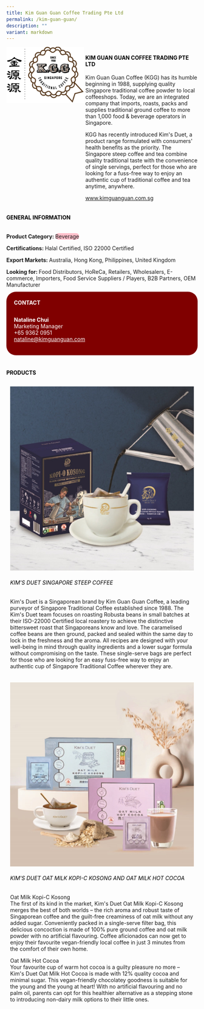 ```yaml
---
title: Kim Guan Guan Coffee Trading Pte Ltd
permalink: /kim-guan-guan/
description: ""
variant: markdown
---
```

<div class="flex-paragraph">
	<div style="display: flex; flex-wrap: wrap;" class="flex-container">
		<div style="flex: 1 1 40%; display: block;" class="card sgds">
			<img src="/images/kim_guan_guan_logo.png">
		</div>
		<div style="flex: 1 1 58%; display: block; margin-left: 3px" class="card-sgds">
			<h4 style="text-transform: uppercase; color: black;"><b>Kim Guan Guan Coffee Trading Pte Ltd</b></h4>
			<p>Kim Guan Guan Coffee (KGG) has its humble beginning in 1988, supplying quality Singapore traditional coffee powder to local coffeeshops. Today, we are an integrated company that imports, roasts, packs and supplies traditional ground coffee to more than 1,000 food &amp; beverage operators in Singapore.</p>
			<p>KGG has recently introduced Kim's Duet, a product range formulated with consumers' health benefits as the priority. The Singapore steep coffee and tea combine quality traditional taste with the convenience of single servings, perfect for those who are looking for a fuss-free way to enjoy an authentic cup of traditional coffee and tea anytime, anywhere.</p>
			<p><a target="_blank" href="https://www.kimguanguan.com.sg">www.kimguanguan.com.sg</a></p>
		</div>
	</div>
</div>

<h4 style="text-transform: uppercase; color: black;">
	<b>General Information</b>
</h4>
<div style="display: flex; flex-wrap: wrap;" class="flex-container">
	<div style="flex: 1 1 65%; display: block; align-self: stretch" class="card sgds">
		<div class="flex-paragraph">
			<p>
				<b>Product Category: </b>
				<span style="background-color: pink; border-radius: 10px;">Beverage</span>
			</p>
			<p>
				<b>Certifications: </b>Halal Certified, ISO 22000 Certified
			</p>
			<p>
				<b>Export Markets: </b>Australia, Hong Kong, Philippines, United Kingdom
			</p>
			<p style="margin-bottom: 10px;">
				<b>Looking for: </b>Food Distributors, HoReCa, Retailers, Wholesalers, E-commerce, Importers, Food Service Suppliers / Players, B2B Partners, OEM Manufacturer
			</p>
		</div>
	</div>
	<div style="flex: 1 1 35%; padding: 10px; display: block; background-color: maroon; border-radius: 25px; align-self: center;" class="card sgds">
		<h4 style="color: white; margin-top: 10px; margin-left: 10px;">CONTACT</h4>
		<div class="flex-paragraph">
			<p style="padding: 10px; color: white;">
				<b>Nataline Chui</b>
				<br>Marketing Manager<br>+65 9362 0951<br>
				<a style="color: white;" href="mailto:nataline@kimguanguan.com">nataline@kimguanguan.com</a>
			</p>
		</div>
	</div>
</div>
<br>
<h4 style="text-transform: uppercase; color: black;">
	<b>Products</b>
</h4>
<div style="display: flex; flex-wrap: wrap;">
	<div style="flex: 1 1 47%; margin: 10px; display: block;" class="card sgds">
		<div style="display: block;" class="flex-image">
			<img src="/images/kim_guan_guan_product_01.jpg">
		</div>
		<div class="flex-paragraph">
			<h6 style="text-transform: uppercase; color: black;">Kim's Duet Singapore Steep Coffee</h6>
			<p>Kim's Duet is a Singaporean brand by Kim Guan Guan Coffee, a leading purveyor of Singapore Traditional Coffee established since 1988. The Kim's Duet team focuses on roasting Robusta beans in small batches at their ISO-22000 Certified local roastery to achieve the distinctive bittersweet roast that Singaporeans know and love. The caramelised coffee beans are then ground, packed and sealed within the same day to lock in the freshness and the aroma. All recipes are designed with your well-being in mind through quality ingredients and a lower sugar formula without compromising on the taste. These single-serve bags are perfect for those who are looking for an easy fuss-free way to enjoy an authentic cup of Singapore Traditional Coffee wherever they are.</p>
		</div>
	</div>
	<div style="flex: 1 1 47%; margin: 10px; display: block;" class="card sgds">
		<div style="display: block;" class="flex-image">
			<img src="/images/kim_guan_guan_product_02.jpg">
		</div>
		<div class="flex-paragraph">
			<h6 style="text-transform: uppercase; color: black;">Kim's Duet Oat Milk Kopi-C Kosong and Oat Milk Hot Cocoa</h6>
			<p>Oat Milk Kopi-C Kosong<br>The first of its kind in the market, Kim's Duet Oat Milk Kopi-C Kosong merges the best of both worlds – the rich aroma and robust taste of Singaporean coffee and the guilt-free creaminess of oat milk without any added sugar. Conveniently packed in a single-serve filter bag, this delicious concoction is made of 100% pure ground coffee and oat milk powder with no artificial flavouring. Coffee aficionados can now get to enjoy their favourite vegan-friendly local coffee in just 3 minutes from the comfort of their own home.</p>
			<p>Oat Milk Hot Cocoa<br>Your favourite cup of warm hot cocoa  is a guilty pleasure no more – Kim's Duet Oat Milk Hot Cocoa is made with 12%  quality cocoa and minimal sugar. This vegan-friendly chocolatey goodness is suitable for the young and the young at heart! With no artificial flavouring and no palm oil, parents can opt for this healthier alternative as a stepping stone to introducing non-dairy milk options to their little ones.</p>
		</div>
	</div>
</div>
